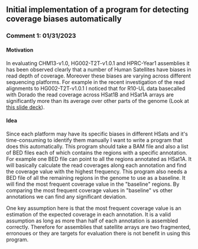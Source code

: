 ## Initial implementation of a program for detecting coverage biases automatically

### Comment 1: 01/31/2023

#### Motivation
In evaluating CHM13-v1.0, HG002-T2T-v1.0.1 and HPRC-Year1 assemblies it has been observed clearly that a number of Human Satellites have biases in read depth of coverage.
Moreover these biases are varying across different sequencing platforms. For example in the recent investigation of the read alignments to HG002-T2T-v1.0.1 I noticed that 
for R10-UL data basecalled with Dorado the read coverage across HSat1B and HSat1A arrays are significantly more than its average over other parts of the genome (Look at
[this slide deck](https://docs.google.com/presentation/d/1vZEPkC3NyOxyIhlaQX26oltio8rALxeRvwmbvj5-9MY/edit#slide=id.g2b2d09284bb_0_185)).

#### Idea
Since each platform may have its specific biases in different HSats and it's time-consuming to identify them manually I want to write a program that does this automatically. This program should take a BAM file and also a list of BED files each of which contains the regions with a specific annotation. For example one BED file can point to all the regions annotated as HSat1A. It will basically calculate the read coverages along each annotation and find the coverage value with the highest frequency. This program also needs a BED file of all the remaining regions in the genome to use as a baseline. It will find the most frequent coverage value in the "baseline" regions. By comparing the most frequent coverage values in "baseline" vs other annotations we can find any significant deviation.

One key assumption here is that the most frequent coverage value is an estimation of the expected coverage in each annotation. It is a valid assumption as long as more than half of each annotation is assembled correctly. Therefore for assemblies that satellite arrays are two fragmented, erronoues or they are targets for evaluation there is not benefit in using this program.
